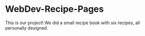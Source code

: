 # WebDev-Recipe-Pages
This is our project! We did a small recipe book with six recipes, all personally designed.
